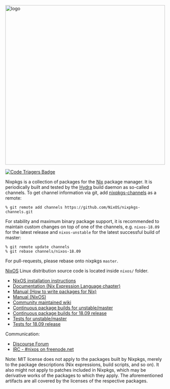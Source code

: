 [<img src="https://nixos.org/logo/nixos-hires.png" width="500px" alt="logo" />](https://nixos.org/nixos)

[![Code Triagers Badge](https://www.codetriage.com/nixos/nixpkgs/badges/users.svg)](https://www.codetriage.com/nixos/nixpkgs)

Nixpkgs is a collection of packages for the [Nix](https://nixos.org/nix/) package
manager. It is periodically built and tested by the [Hydra](https://hydra.nixos.org/)
build daemon as so-called channels. To get channel information via git, add
[nixpkgs-channels](https://github.com/NixOS/nixpkgs-channels.git) as a remote:

```
% git remote add channels https://github.com/NixOS/nixpkgs-channels.git
```

For stability and maximum binary package support, it is recommended to maintain
custom changes on top of one of the channels, e.g. `nixos-18.09` for the latest
release and `nixos-unstable` for the latest successful build of master:

```
% git remote update channels
% git rebase channels/nixos-18.09
```

For pull-requests, please rebase onto nixpkgs `master`.

[NixOS](https://nixos.org/nixos/) Linux distribution source code is located inside
`nixos/` folder.

* [NixOS installation instructions](https://nixos.org/nixos/manual/#ch-installation)
* [Documentation (Nix Expression Language chapter)](https://nixos.org/nix/manual/#ch-expression-language)
* [Manual (How to write packages for Nix)](https://nixos.org/nixpkgs/manual/)
* [Manual (NixOS)](https://nixos.org/nixos/manual/)
* [Community maintained wiki](https://nixos.wiki/)
* [Continuous package builds for unstable/master](https://hydra.nixos.org/jobset/nixos/trunk-combined)
* [Continuous package builds for 18.09 release](https://hydra.nixos.org/jobset/nixos/release-18.09)
* [Tests for unstable/master](https://hydra.nixos.org/job/nixos/trunk-combined/tested#tabs-constituents)
* [Tests for 18.09 release](https://hydra.nixos.org/job/nixos/release-18.09/tested#tabs-constituents)

Communication:

* [Discourse Forum](https://discourse.nixos.org/)
* [IRC - #nixos on freenode.net](irc://irc.freenode.net/#nixos)

Note: MIT license does not apply to the packages built by Nixpkgs, merely to
the package descriptions (Nix expressions, build scripts, and so on). It also
might not apply to patches included in Nixpkgs, which may be derivative works
of the packages to which they apply. The aforementioned artifacts are all
covered by the licenses of the respective packages.
